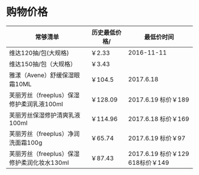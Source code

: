 # 购物价格

| 常够清单      |  历史最低价格/             | 最低价时间   |
| ------------- | -------------------------  | ------- |
| 维达120抽/包(大规格) | ￥2.33 |  2016-11-11  |
| 维达150抽/包（大规格）| ￥3.43 |  |
| 雅漾（Avene）舒缓保湿眼霜10ML | ￥104.5 | 2017.6.18 |
|芙丽芳丝（freeplus）保湿修护柔润乳液100ml | ￥128.09 | 2017.6.19 标价￥189| 
| 芙丽芳丝保湿修护清爽乳液100ml | ￥114.96 | 2017.6.18 标价￥169 |
| 芙丽芳丝（freeplus）净润洗面霜100g | ￥65.74 | 2017.6.19 标价￥97 |
| 芙丽芳丝（freeplus）保湿修护柔润化妆水130ml | ￥87.43 | 2017.6.19 标价￥129 618标价￥149 |
